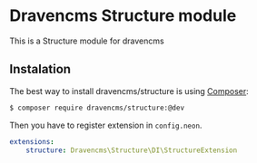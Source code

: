 # Dravencms Structure module

This is a Structure module for dravencms

## Instalation

The best way to install dravencms/structure is using  [Composer](http://getcomposer.org/):


```sh
$ composer require dravencms/structure:@dev
```

Then you have to register extension in `config.neon`.

```yaml
extensions:
	structure: Dravencms\Structure\DI\StructureExtension
```
